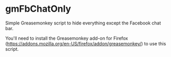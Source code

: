 # gmFbChatOnly
Simple Greasemonkey script to hide everything except the Facebook chat bar.

You'll need to install the Greasemonkey add-on for Firefox (https://addons.mozilla.org/en-US/firefox/addon/greasemonkey/) to use this script.
